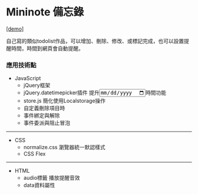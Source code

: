# Mininote 備忘錄

[[demo]](https://waterlinqq.github.io/mininote/)

自己寫的類似todolist作品，可以增加、刪除、修改、或標記完成，也可以設置提醒時間，時間到網頁會自動提醒。

### 應用技術點 
* JavaScript
  * jQuery框架
  * jQuery.datetimepicker插件 提升<input type="date">時間功能
  * store.js 簡化使用Localstorage操作
  * 自定義刪除項目時 
  * 事件綁定與解除
  * 事件委派與阻止冒泡

----
* CSS
  * normalize.css 瀏覽器統一默認樣式
  * CSS Flex
  
----
* HTML
  * audio標籤 播放提醒音效
  * data資料屬性
